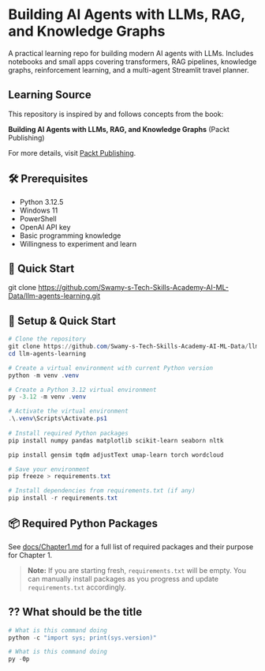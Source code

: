 # Building AI Agents with LLMs, RAG, and Knowledge Graphs

A practical learning repo for building modern AI agents with LLMs. Includes notebooks and small apps covering transformers, RAG pipelines, knowledge graphs, reinforcement learning, and a multi-agent Streamlit travel planner.

## Learning Source

This repository is inspired by and follows concepts from the book:

**Building AI Agents with LLMs, RAG, and Knowledge Graphs** (Packt Publishing)

For more details, visit [Packt Publishing](https://www.packtpub.com/en-us/product/building-ai-agents-with-llms-rag-and-knowledge-graphs-9781835080382).

## 🛠️ Prerequisites

- Python 3.12.5
- Windows 11
- PowerShell
- OpenAI API key
- Basic programming knowledge
- Willingness to experiment and learn

## 🚀 Quick Start

git clone <https://github.com/Swamy-s-Tech-Skills-Academy-AI-ML-Data/llm-agents-learning.git>

## 🏁 Setup & Quick Start

```powershell
# Clone the repository
git clone https://github.com/Swamy-s-Tech-Skills-Academy-AI-ML-Data/llm-agents-learning.git
cd llm-agents-learning

# Create a virtual environment with current Python version
python -m venv .venv

# Create a Python 3.12 virtual environment
py -3.12 -m venv .venv

# Activate the virtual environment
.\.venv\Scripts\Activate.ps1
 
# Install required Python packages
pip install numpy pandas matplotlib scikit-learn seaborn nltk

pip install gensim tqdm adjustText umap-learn torch wordcloud

# Save your environment
pip freeze > requirements.txt

# Install dependencies from requirements.txt (if any)
pip install -r requirements.txt
```

## 📦 Required Python Packages

See [docs/Chapter1.md](docs/Chapter1.md) for a full list of required packages and their purpose for Chapter 1.

> **Note:** If you are starting fresh, `requirements.txt` will be empty. You can manually install packages as you progress and update `requirements.txt` accordingly.

## ?? What should be the title

```powershell
# What is this command doing
python -c "import sys; print(sys.version)"

# What is this command doing
py -0p
```
